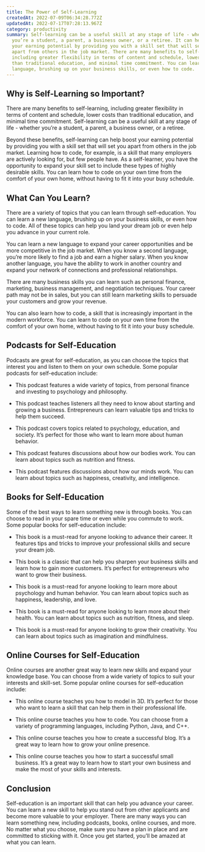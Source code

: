 ```yaml
---
title: The Power of Self-Learning
createdAt: 2022-07-09T06:34:28.772Z
updatedAt: 2022-07-17T07:28:13.967Z
category: productivity
summary: Self-learning can be a useful skill at any stage of life - whether
  you’re a student, a parent, a business owner, or a retiree. It can help boost
  your earning potential by providing you with a skill set that will set you
  apart from others in the job market. There are many benefits to self-learning,
  including greater flexibility in terms of content and schedule, lower costs
  than traditional education, and minimal time commitment. You can learn a new
  language, brushing up on your business skills, or even how to code.
---
```


## Why is Self-Learning so Important?

There are many benefits to self-learning, including greater flexibility in terms of content and schedule, lower costs than traditional education, and minimal time commitment. Self-learning can be a useful skill at any stage of life - whether you’re a student, a parent, a business owner, or a retiree.

Beyond these benefits, self-learning can help boost your earning potential by providing you with a skill set that will set you apart from others in the job market. Learning how to code, for example, is a skill that many employers are actively looking for, but few people have. As a self-learner, you have the opportunity to expand your skill set to include these types of highly desirable skills. You can learn how to code on your own time from the comfort of your own home, without having to fit it into your busy schedule.

## What Can You Learn?

There are a variety of topics that you can learn through self-education. You can learn a new language, brushing up on your business skills, or even how to code. All of these topics can help you land your dream job or even help you advance in your current role.

You can learn a new language to expand your career opportunities and be more competitive in the job market. When you know a second language, you’re more likely to find a job and earn a higher salary. When you know another language, you have the ability to work in another country and expand your network of connections and professional relationships.

There are many business skills you can learn such as personal finance, marketing, business management, and negotiation techniques. Your career path may not be in sales, but you can still learn marketing skills to persuade your customers and grow your revenue. 

You can also learn how to code, a skill that is increasingly important in the modern workforce. You can learn to code on your own time from the comfort of your own home, without having to fit it into your busy schedule.

## Podcasts for Self-Education

Podcasts are great for self-education, as you can choose the topics that interest you and listen to them on your own schedule. Some popular podcasts for self-education include:

- This podcast features a wide variety of topics, from personal finance and investing to psychology and philosophy.

- This podcast teaches listeners all they need to know about starting and growing a business. Entrepreneurs can learn valuable tips and tricks to help them succeed.

- This podcast covers topics related to psychology, education, and society. It’s perfect for those who want to learn more about human behavior.

- This podcast features discussions about how our bodies work. You can learn about topics such as nutrition and fitness.

- This podcast features discussions about how our minds work. You can learn about topics such as happiness, creativity, and intelligence.

## Books for Self-Education

Some of the best ways to learn something new is through books. You can choose to read in your spare time or even while you commute to work. Some popular books for self-education include:

- This book is a must-read for anyone looking to advance their career. It features tips and tricks to improve your professional skills and secure your dream job.

- This book is a classic that can help you sharpen your business skills and learn how to gain more customers. It’s perfect for entrepreneurs who want to grow their business.

- This book is a must-read for anyone looking to learn more about psychology and human behavior. You can learn about topics such as happiness, leadership, and love.

- This book is a must-read for anyone looking to learn more about their health. You can learn about topics such as nutrition, fitness, and sleep.

- This book is a must-read for anyone looking to grow their creativity. You can learn about topics such as imagination and mindfulness.

## Online Courses for Self-Education

Online courses are another great way to learn new skills and expand your knowledge base. You can choose from a wide variety of topics to suit your interests and skill-set. Some popular online courses for self-education include:

- This online course teaches you how to model in 3D. It’s perfect for those who want to learn a skill that can help them in their professional life.

- This online course teaches you how to code. You can choose from a variety of programming languages, including Python, Java, and C++.

- This online course teaches you how to create a successful blog. It’s a great way to learn how to grow your online presence.

- This online course teaches you how to start a successful small business. It’s a great way to learn how to start your own business and make the most of your skills and interests.

## Conclusion

Self-education is an important skill that can help you advance your career. You can learn a new skill to help you stand out from other applicants and become more valuable to your employer. There are many ways you can learn something new, including podcasts, books, online courses, and more. No matter what you choose, make sure you have a plan in place and are committed to sticking with it. Once you get started, you’ll be amazed at what you can learn.
